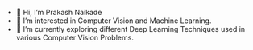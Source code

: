 - 👋 Hi, I’m Prakash Naikade
- 👀 I’m interested in Computer Vision and Machine Learning.
- 🌱 I’m currently exploring different Deep Learning Techniques used in various Computer Vision Problems.

<!---
prakashknaikade/prakashknaikade is a ✨ special ✨ repository because its `README.md` (this file) appears on your GitHub profile.
You can click the Preview link to take a look at your changes.
--->
